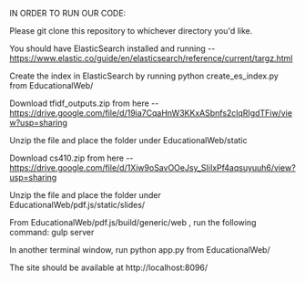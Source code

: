 IN ORDER TO RUN OUR CODE:

Please git clone this repository to whichever directory you'd like. 

You should have ElasticSearch installed and running -- https://www.elastic.co/guide/en/elasticsearch/reference/current/targz.html

Create the index in ElasticSearch by running python create_es_index.py from EducationalWeb/

Download tfidf_outputs.zip from here -- https://drive.google.com/file/d/19ia7CqaHnW3KKxASbnfs2clqRIgdTFiw/view?usp=sharing

Unzip the file and place the folder under EducationalWeb/static

Download cs410.zip from here -- https://drive.google.com/file/d/1Xiw9oSavOOeJsy_SIiIxPf4aqsuyuuh6/view?usp=sharing

Unzip the file and place the folder under EducationalWeb/pdf.js/static/slides/

From EducationalWeb/pdf.js/build/generic/web , run the following command: gulp server

In another terminal window, run python app.py from EducationalWeb/

The site should be available at http://localhost:8096/
